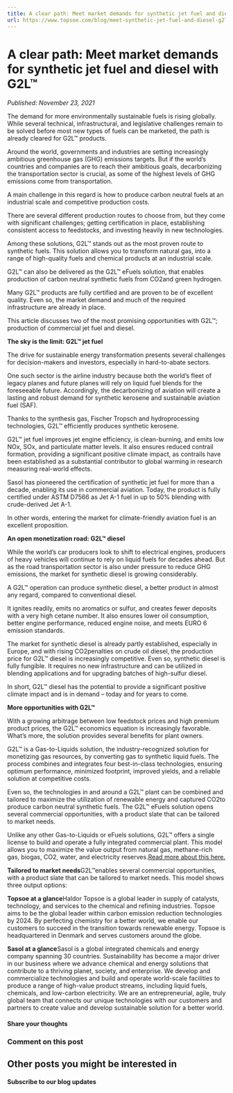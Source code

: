 ```yaml
---
title: A clear path: Meet market demands for synthetic jet fuel and diesel with G2L™
url: https://www.topsoe.com/blog/meet-synthetic-jet-fuel-and-diesel-g2l#main-content
---
```


# A clear path: Meet market demands for synthetic jet fuel and diesel with G2L™

*Published: November 23, 2021*

The demand for more environmentally sustainable fuels is rising globally. While several technical, infrastructural, and legislative challenges remain to be solved before most new types of fuels can be marketed, the path is already cleared for G2L™ products.

Around the world, governments and industries are setting increasingly ambitious greenhouse gas (GHG) emissions targets. But if the world’s countries and companies are to reach their ambitious goals, decarbonizing the transportation sector is crucial, as some of the highest levels of GHG emissions come from transportation.

A main challenge in this regard is how to produce carbon neutral fuels at an industrial scale and competitive production costs.

There are several different production routes to choose from, but they come with significant challenges; getting certification in place, establishing consistent access to feedstocks, and investing heavily in new technologies.

Among these solutions, G2L™ stands out as the most proven route to synthetic fuels. This solution allows you to transform natural gas, into a range of high-quality fuels and chemical products at an industrial scale.

G2L™ can also be delivered as the G2L™ eFuels solution, that enables production of carbon neutral synthetic fuels from CO2and green hydrogen.

Many G2L™ products are fully certified and are proven to be of excellent quality. Even so, the market demand and much of the required infrastructure are already in place.

This article discusses two of the most promising opportunities with G2L™; production of commercial jet fuel and diesel.

**The sky is the limit: G2L™ jet fuel**

The drive for sustainable energy transformation presents several challenges for decision-makers and investors, especially in hard-to-abate sectors.

One such sector is the airline industry because both the world’s fleet of legacy planes and future planes will rely on liquid fuel blends for the foreseeable future. Accordingly, the decarbonizing of aviation will create a lasting and robust demand for synthetic kerosene and sustainable aviation fuel (SAF).

Thanks to the synthesis gas, Fischer Tropsch and hydroprocessing technologies, G2L™ efficiently produces synthetic kerosene.

G2L™ jet fuel improves jet engine efficiency, is clean-burning, and emits low NOx, SOx, and particulate matter levels. It also ensures reduced contrail formation, providing a significant positive climate impact, as contrails have been established as a substantial contributor to global warming in research measuring real-world effects.

Sasol has pioneered the certification of synthetic jet fuel for more than a decade, enabling its use in commercial aviation. Today, the product is fully certified under ASTM D7566 as Jet A-1 fuel in up to 50% blending with crude-derived Jet A-1.

In other words, entering the market for climate-friendly aviation fuel is an excellent proposition.

**An open monetization road: G2L™ diesel**

While the world’s car producers look to shift to electrical engines, producers of heavy vehicles will continue to rely on liquid fuels for decades ahead. But as the road transportation sector is also under pressure to reduce GHG emissions, the market for synthetic diesel is growing considerably.

A G2L™ operation can produce synthetic diesel, a better product in almost any regard, compared to conventional diesel.

It ignites readily, emits no aromatics or sulfur, and creates fewer deposits with a very high cetane number. It also ensures lower oil consumption, better engine performance, reduced engine noise, and meets EURO 6 emission standards.

The market for synthetic diesel is already partly established, especially in Europe, and with rising CO2penalties on crude oil diesel, the production price for G2L™ diesel is increasingly competitive. Even so, synthetic diesel is fully fungible. It requires no new infrastructure and can be utilized in blending applications and for upgrading batches of high-sulfur diesel.

In short, G2L™ diesel has the potential to provide a significant positive climate impact and is in demand – today and for years to come.

**More opportunities with G2L™**

With a growing arbitrage between low feedstock prices and high premium product prices, the G2L™ economics equation is increasingly favorable. What’s more, the solution provides several benefits for plant owners.

G2L™ is a Gas-to-Liquids solution, the industry-recognized solution for monetizing gas resources, by converting gas to synthetic liquid fuels. The process combines and integrates four best-in-class technologies, ensuring optimum performance, minimized footprint, improved yields, and a reliable solution at competitive costs.

Even so, the technologies in and around a G2L™ plant can be combined and tailored to maximize the utilization of renewable energy and captured CO2to produce carbon neutral synthetic fuels. The G2L™ eFuels solution opens several commercial opportunities, with a product slate that can be tailored to market needs.

Unlike any other Gas-to-Liquids or eFuels solutions, G2L™ offers a single license to build and operate a fully integrated commercial plant. This model allows you to maximize the value output from natural gas, methane-rich gas, biogas, CO2, water, and electricity reserves.[Read more about this here.](/how-g2l-emerged-as-the-leading-solution-for-natural-gas-monetization)

**Tailored to market needs**G2L™enables several commercial opportunities, with a product slate that can be tailored to market needs. This model shows three output options:

**Topsoe at a glance**Haldor Topsoe is a global leader in supply of catalysts, technology, and services to the chemical and refining industries. Topsoe aims to be the global leader within carbon emission reduction technologies by 2024. By perfecting chemistry for a better world, we enable our customers to succeed in the transition towards renewable energy. Topsoe is headquartered in Denmark and serves customers around the globe.

**Sasol at a glance**Sasol is a global integrated chemicals and energy company spanning 30 countries. Sustainability has become a major driver in our business where we advance chemical and energy solutions that contribute to a thriving planet, society, and enterprise. We develop and commercialize technologies and build and operate world-scale facilities to produce a range of high-value product streams, including liquid fuels, chemicals, and low-carbon electricity. We are an entrepreneurial, agile, truly global team that connects our unique technologies with our customers and partners to create value and develop sustainable solution for a better world.

#### Share your thoughts

### Comment on this post

## Other posts you might be interested in

#### Subscribe to our blog updates